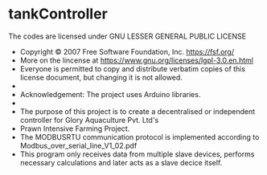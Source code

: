 # tankController

The codes are licensed under GNU LESSER GENERAL PUBLIC LICENSE
*   Copyright © 2007 Free Software Foundation, Inc. <https://fsf.org/>
*   More on the lincense at <https://www.gnu.org/licenses/lgpl-3.0.en.html>
*   Everyone is permitted to copy and distribute verbatim copies of this license document, but changing it is not allowed.
*   
*   Acknowledgement: The project uses Arduino libraries.
*    
*   The purpose of this project is to create a decentralised or independent controller for Glory Aquaculture Pvt. Ltd's 
*   Prawn Intensive Farming Project. 
*   The MODBUSRTU communication protocol is implemented according to Modbus_over_serial_line_V1_02.pdf
*   This program only receives data from multiple slave devices, performs necessary calculations and later acts as a slave decice itself.
